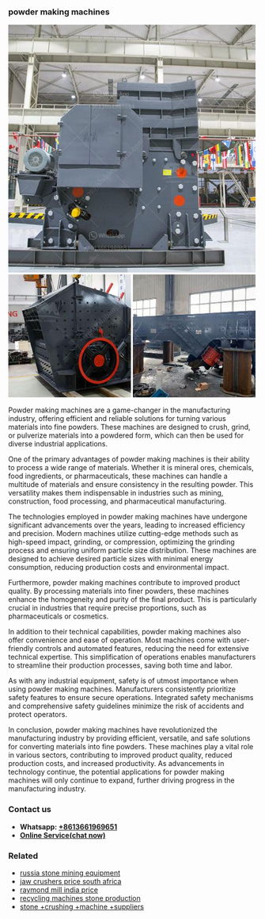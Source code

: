 <h3>powder making machines</h3><img src='1706773495.jpg' alt=''><p>Powder making machines are a game-changer in the manufacturing industry, offering efficient and reliable solutions for turning various materials into fine powders. These machines are designed to crush, grind, or pulverize materials into a powdered form, which can then be used for diverse industrial applications.</p><p>One of the primary advantages of powder making machines is their ability to process a wide range of materials. Whether it is mineral ores, chemicals, food ingredients, or pharmaceuticals, these machines can handle a multitude of materials and ensure consistency in the resulting powder. This versatility makes them indispensable in industries such as mining, construction, food processing, and pharmaceutical manufacturing.</p><p>The technologies employed in powder making machines have undergone significant advancements over the years, leading to increased efficiency and precision. Modern machines utilize cutting-edge methods such as high-speed impact, grinding, or compression, optimizing the grinding process and ensuring uniform particle size distribution. These machines are designed to achieve desired particle sizes with minimal energy consumption, reducing production costs and environmental impact.</p><p>Furthermore, powder making machines contribute to improved product quality. By processing materials into finer powders, these machines enhance the homogeneity and purity of the final product. This is particularly crucial in industries that require precise proportions, such as pharmaceuticals or cosmetics.</p><p>In addition to their technical capabilities, powder making machines also offer convenience and ease of operation. Most machines come with user-friendly controls and automated features, reducing the need for extensive technical expertise. This simplification of operations enables manufacturers to streamline their production processes, saving both time and labor.</p><p>As with any industrial equipment, safety is of utmost importance when using powder making machines. Manufacturers consistently prioritize safety features to ensure secure operations. Integrated safety mechanisms and comprehensive safety guidelines minimize the risk of accidents and protect operators.</p><p>In conclusion, powder making machines have revolutionized the manufacturing industry by providing efficient, versatile, and safe solutions for converting materials into fine powders. These machines play a vital role in various sectors, contributing to improved product quality, reduced production costs, and increased productivity. As advancements in technology continue, the potential applications for powder making machines will only continue to expand, further driving progress in the manufacturing industry.</p><h3>Contact us</h3><ul><li><strong>Whatsapp:&nbsp;<a href="https://wa.me/8613661969651">+8613661969651</a></strong></li><li><a href="https://swt.shibang-china.com/?git&amp;zhl&amp;powder making machines"><strong>Online Service(chat now)</strong></a></li></ul><h3>Related</h3><ul><li><a href='russia stone mining equipment.md'>russia stone mining equipment</a></li><li><a href='jaw crushers price south africa.md'>jaw crushers price south africa</a></li><li><a href='raymond mill india price.md'>raymond mill india price</a></li><li><a href='recycling machines stone production.md'>recycling machines stone production</a></li><li><a href='stone crushing machine suppliers.md'>stone +crushing +machine +suppliers</a></li></ul>
